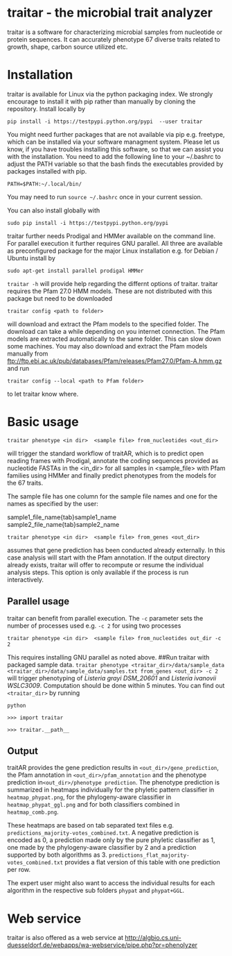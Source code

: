 
# traitar - the microbial trait analyzer
traitar is a software for characterizing microbial samples from nucleotide or protein sequences. It can accurately phenotype 67 diverse traits related to growth, shape, carbon source utilized etc.

# Installation
traitar is available for Linux via the python packaging index. We strongly encourage to install it with pip rather than manually by cloning the repository. Install locally by

``pip install -i https://testpypi.python.org/pypi  --user traitar``

You might need further packages that are not available via pip e.g. freetype, which can be installed via your software managment system. Please let us know, if you have troubles installing this software, so that we can assist you with the installation. 
You need to add the following line to your ~/.bashrc to adjust the PATH variable so that the bash finds the executables provided by packages installed with pip. 

``PATH=$PATH:~/.local/bin/``

You may need to run ``source ~/.bashrc`` once in your current session.

You can also install globally with

``sudo pip install -i https://testpypi.python.org/pypi``

traitar further needs Prodigal and HMMer available on the command line. For parallel execution it further requires GNU parallel.
All three are available as preconfigured package for the major Linux installation e.g. for Debian / Ubuntu install by

``sudo apt-get install parallel prodigal HMMer``

``traitar -h`` will provide help regarding the differnt options of traitar.
traitar requires the Pfam 27.0 HMM models. These are not distributed with this package but need to be downloaded

``traitar config <path to folder>``

will download and extract the Pfam models to the specified folder. The download can take a while depending on you internet connection. The Pfam models are extracted automatically to the same folder. This can slow down some machines. 
You may also download and extract the Pfam models manually from ftp://ftp.ebi.ac.uk/pub/databases/Pfam/releases/Pfam27.0/Pfam-A.hmm.gz and run 

``traitar config --local <path to Pfam folder>``

to let traitar know where.
# Basic usage

``traitar phenotype <in dir>  <sample file> from_nucleotides <out_dir> `` 

will trigger the standard workflow of traitAR, which is to predict open reading frames with Prodigal, annotate the coding sequences provided as nucleotide FASTAs in the <in_dir> for all samples in <sample_file> with Pfam families using HMMer and finally predict phenotypes from the models for the 67 traits. 

The sample file has one column for the sample file names and one for the names as specified by the user:

sample1_file_name{tab}sample1_name
sample2_file_name{tab}sample2_name

``traitar phenotype <in dir>  <sample file> from_genes <out_dir> `` 
 
assumes that gene prediction has been conducted already externally. In this case analysis will start with the Pfam annotation. If the output directory already exists, traitar will offer to recompute or resume the individual analysis steps. This option is only available if the process is run interactively.
## Parallel usage
traitar can benefit from parallel execution. The ``-c`` parameter sets the number of processes used e.g. ``-c 2`` for using two processes

``traitar phenotype <in dir>  <sample file> from_nucleotides out_dir -c 2`` 

This requires installing GNU parallel as noted above.
##Run traitar with packaged sample data.
``traitar phenotype <traitar_dir>/data/sample_data <traitar_dir>/data/sample_data/samples.txt from_genes <out_dir> -c 2`` will trigger phenotyping of *Listeria grayi DSM_20601* and *Listeria ivanovii WSLC3009*. Computation should be done within 5 minutes. You can find out ``<traitar_dir>`` by running

``python``

``>>> import traitar``

``>>> traitar.__path__``
## Output
traitAR provides the gene prediction results in ``<out_dir>/gene_prediction``, the Pfam annotation in ``<out_dir>/pfam_annotation`` and the phenotype prediction in``<out_dir>/phenotype prediction``. The phenotype prediction is summarized in heatmaps individually for the phyletic pattern classifier in ``heatmap_phypat.png``, for the phylogeny-aware classifier in ``heatmap_phypat_ggl.png`` and for both classifiers combined in ```heatmap_comb.png```. 


These heatmaps are based on tab separated text files e.g. ``predictions_majority-votes_combined.txt``. A negative prediction is encoded as 0, a prediction made only by the pure phyletic classifier as 1, one made by the phylogeny-aware classifier by 2 and a prediction supported by both algorithms as 3. ``predictions_flat_majority-votes_combined.txt`` provides a flat version of this table with one prediction per row. 

The expert user might also want to access the individual results for each algorithm in the respective sub folders ``phypat`` and ``phypat+GGL``.

# Web service
traitar is also offered as a web service at
http://algbio.cs.uni-duesseldorf.de/webapps/wa-webservice/pipe.php?pr=phenolyzer 
